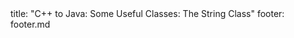 <frontmatter>
title: "C++ to Java: Some Useful Classes: The String Class"
footer: footer.md
</frontmatter>

<include src="navbar.md" boilerplate />

<include src="unit-inPage-asFlat.md" boilerplate />